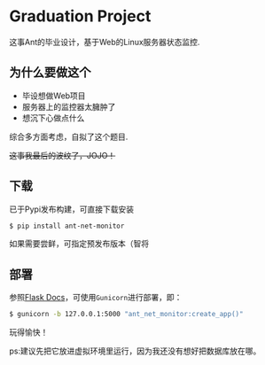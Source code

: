 # Graduation Project

这事Ant的毕业设计，基于Web的Linux服务器状态监控.

## 为什么要做这个

* 毕设想做Web项目
* 服务器上的监控器太臃肿了
* 想沉下心做点什么

综合多方面考虑，自拟了这个题目.

~~这事我最后的波纹了，JOJO！~~

## 下载

已于Pypi发布构建，可直接下载安装

```bash
$ pip install ant-net-monitor
```

如果需要尝鲜，可指定预发布版本（智将

## 部署

参照[Flask Docs](https://dormousehole.readthedocs.io/en/latest/deploying/wsgi-standalone.html)，可使用`Gunicorn`进行部署，即：

```bash
$ gunicorn -b 127.0.0.1:5000 "ant_net_monitor:create_app()"
```

玩得愉快！

ps:建议先把它放进虚拟环境里运行，因为我还没有想好把数据库放在哪。
